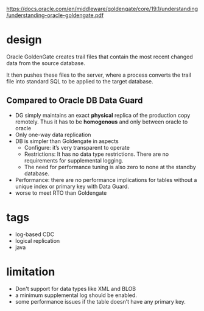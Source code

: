 https://docs.oracle.com/en/middleware/goldengate/core/19.1/understanding/understanding-oracle-goldengate.pdf
# design
Oracle GoldenGate creates trail files that contain the most recent changed data from the source database.

It then pushes these files to the server, where a process converts the trail file into standard SQL to be applied to the target database.
## Compared to Oracle DB Data Guard
- DG simply maintains an exact **physical** replica of the production copy remotely. Thus it has to be **homogenous** and only between oracle to oracle
- Only one-way data replication
- DB is simpler than Goldengate in aspects
  - Configure: it’s very transparent to operate
  - Restrictions: It has no data type restrictions. There are no requirements for supplemental logging.
  - The need for performance tuning is also zero to none at the standby database.
- Performance: there are no performance implications for tables without a unique index or primary key with Data Guard.
- worse to meet RTO than Goldengate
# tags
- log-based CDC
- logical replication
- java
# limitation
- Don't support for data types like XML and BLOB
- a minimum supplemental log should be enabled.
- some performance issues if the table doesn’t have any primary key.
